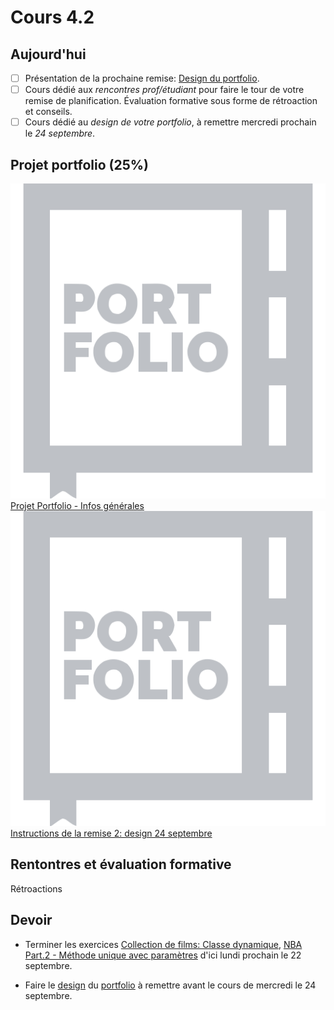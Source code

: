 # Cours 4.2
<!-- merc. 17 sept. -->
<!--
!!! Tip "Rappel"
    - Portfolio, prochaine remise: Design: *mercredi 24 septembre*.
    - Examen à venir: *lundi le 6 octobre*. Sujets: Javascript l'API Fetch, Vue.js et Css Grid.

-->
## Aujourd'hui

- [ ] Présentation de la prochaine remise: [Design du portfolio](./projets/portfolio-remise2.md).
- [ ] Cours dédié aux *rencontres prof/étudiant* pour faire le tour de votre remise de planification. Évaluation formative sous forme de rétroaction et conseils.
- [ ] Cours dédié au *design de votre portfolio*, à remettre mercredi prochain le *24 septembre*.

## Projet portfolio (25%)

<div class="class-content-link">
  <img src="./projets/assets/icon-portfolio.svg">
  <a href="./projets/portfolio.html">Projet Portfolio - Infos générales</a>
</div>

<div class="class-content-link">
  <img src="./projets/assets/icon-portfolio.svg">
  <a href="./projets/portfolio-remise2.html">Instructions de la remise 2: design 24 septembre</a>
</div>

## Rentontres et évaluation formative

Rétroactions

<!-- https://forms.office.com/Pages/ResponsePage.aspx?id=x5Wp_94QyE6V2yjtBXZFXaPeP_R__StAixcWl8JEzpNUOTdSM1BPN1lPTUJLVUNVUDlEM1o4RlFFVi4u -->

## Devoir

- Terminer les exercices [Collection de films: Classe dynamique](https://tim-montmorency.com/timdoc/582-518MO/exercices/vue-collection-films-1/), [NBA Part.2 - Méthode unique avec paramètres](./exercices/vue-NBA-methode-avec-parametres.md) d'ici lundi prochain le 22 septembre.

- Faire le [design](./projets/portfolio-remise2.md) du [portfolio](./projets/portfolio.md) à remettre avant le cours de mercredi le 24 septembre.

<!--
TUTEUR MOMO-BOT
<button class="btn-open-modal place-bottom-right" data-modal="momobot">🤖</button>

<div class="modal" id="modal-momobot">
  <div class="modal-content">
    <span class="close">&times;</span>
    <iframe src="https://tuteur-ai-web5.netlify.app" width="100%" style="width: 100%; height: 80vh;"></iframe>
  </div>
</div>
-->
